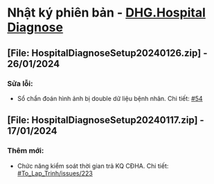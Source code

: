 # Nhật ký phiên bản - [DHG.Hospital Diagnose](https://gofile.me/78TQg/fojJj2ctv)

## [File: HospitalDiagnoseSetup20240126.zip] - 26/01/2024
### Sửa lỗi:
- Sổ chẩn đoán hình ảnh bị double dữ liệu bệnh nhân. Chi tiết: [#54](https://github.com/dh-hos/dhg.hospitaldiagnose/issues/54)

## [File: HospitalDiagnoseSetup20240117.zip] - 17/01/2024
### Thêm mới:
- Chức năng kiểm soát thời gian trả KQ CĐHA. Chi tiết: [#To_Lap_Trinh/issues/223](https://github.com/dh-hos/To_Lap_Trinh/issues/223)
